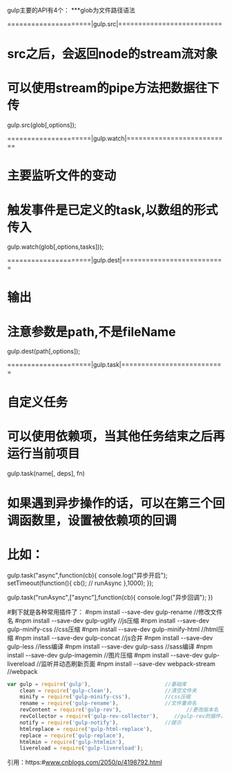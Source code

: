 gulp主要的API有4个：
***glob为文件路径语法


=====================|gulp.src|==========================
# src之后，会返回node的stream流对象
# 可以使用stream的pipe方法把数据往下传
gulp.src(glob[,options]);


=====================|gulp.watch|==========================
# 主要监听文件的变动
# 触发事件是已定义的task,以数组的形式传入
gulp.watch(glob[,options,tasks]));


=====================|gulp.dest|==========================
# 输出
# 注意参数是path,不是fileName
gulp.dest(path[,options]);


=====================|gulp.task|==========================
# 自定义任务
# 可以使用依赖项，当其他任务结束之后再运行当前项目
gulp.task(name[, deps], fn)

# 如果遇到异步操作的话，可以在第三个回调函数里，设置被依赖项的回调
# 比如：
gulp.task("async",function(cb){
    console.log("异步开启");
    setTimeout(function(){
        cb(); // runAsync
    },1000);
});

gulp.task("runAsync",["async"],function(cb){
    console.log("异步回调");
})



#剩下就是各种常用插件了：
#npm install --save-dev gulp-rename //修改文件名
#npm install --save-dev gulp-uglify //js压缩
#npm install --save-dev gulp-minify-css //css压缩
#npm install --save-dev gulp-minify-html //html压缩
#npm install --save-dev gulp-concat //js合并
#npm install --save-dev gulp-less //less编译
#npm install --save-dev gulp-sass //sass编译
#npm install --save-dev gulp-imagemin //图片压缩
#npm install --save-dev gulp-livereload //监听并动态刷新页面
#npm install --save-dev webpack-stream //webpack

```javascript
var gulp = require('gulp'),                        //基础库
    clean = require('gulp-clean'),                 //清空文件夹
    minify = require('gulp-minify-css'),           //css压缩
    rename = require('gulp-rename'),               //文件重命名
    revContent = require('gulp-rev'),                     //更改版本名
    revCollector = require('gulp-rev-collector'),     //gulp-rev的插件，用于html文件更改
    notify = require('gulp-notify'),               //提示
    htmlreplace = require('gulp-html-replace'),
    replace = require('gulp-replace'),
    htmlmin = require('gulp-htmlmin'),
    livereload = require('gulp-livereload');
```



引用：https:#www.cnblogs.com/2050/p/4198792.html